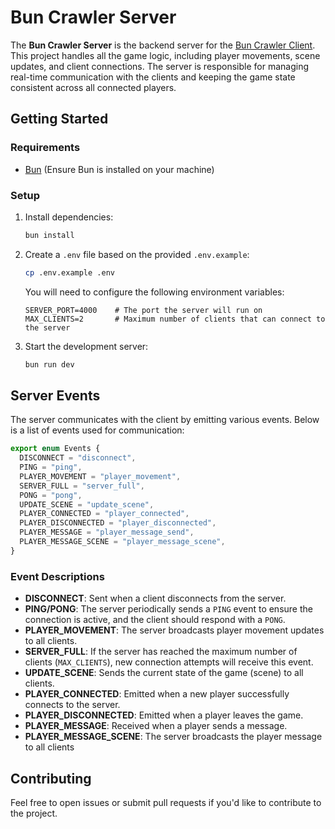 # Bun Crawler Server

The **Bun Crawler Server** is the backend server for the [Bun Crawler Client](https://github.com/marceloferreira357/bun-crawler-client). This project handles all the game logic, including player movements, scene updates, and client connections. The server is responsible for managing real-time communication with the clients and keeping the game state consistent across all connected players.

## Getting Started

### Requirements

- [Bun](https://bun.sh/) (Ensure Bun is installed on your machine)

### Setup

1. Install dependencies:

   ```bash
   bun install
   ```

2. Create a `.env` file based on the provided `.env.example`:

   ```bash
   cp .env.example .env
   ```

   You will need to configure the following environment variables:

   ```env
   SERVER_PORT=4000    # The port the server will run on
   MAX_CLIENTS=2       # Maximum number of clients that can connect to the server
   ```

3. Start the development server:

   ```bash
   bun run dev
   ```

## Server Events

The server communicates with the client by emitting various events. Below is a list of events used for communication:

```typescript
export enum Events {
  DISCONNECT = "disconnect",
  PING = "ping",
  PLAYER_MOVEMENT = "player_movement",
  SERVER_FULL = "server_full",
  PONG = "pong",
  UPDATE_SCENE = "update_scene",
  PLAYER_CONNECTED = "player_connected",
  PLAYER_DISCONNECTED = "player_disconnected",
  PLAYER_MESSAGE = "player_message_send",
  PLAYER_MESSAGE_SCENE = "player_message_scene",
}
```

### Event Descriptions

- **DISCONNECT**: Sent when a client disconnects from the server.
- **PING/PONG**: The server periodically sends a `PING` event to ensure the connection is active, and the client should respond with a `PONG`.
- **PLAYER_MOVEMENT**: The server broadcasts player movement updates to all clients.
- **SERVER_FULL**: If the server has reached the maximum number of clients (`MAX_CLIENTS`), new connection attempts will receive this event.
- **UPDATE_SCENE**: Sends the current state of the game (scene) to all clients.
- **PLAYER_CONNECTED**: Emitted when a new player successfully connects to the server.
- **PLAYER_DISCONNECTED**: Emitted when a player leaves the game.
- **PLAYER_MESSAGE**: Received when a player sends a message.
- **PLAYER_MESSAGE_SCENE**: The server broadcasts the player message to all clients

## Contributing

Feel free to open issues or submit pull requests if you'd like to contribute to the project.
